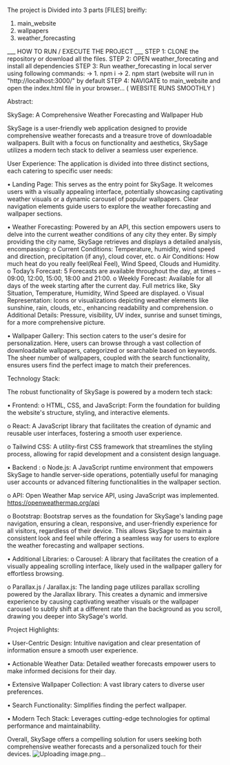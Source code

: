 The project is Divided into 3 parts [FILES]  breifly: 
  1. main_website
  2. wallpapers
  3. weather_forecasting

___ HOW TO RUN / EXECUTE THE PROJECT ___
STEP 1: CLONE the repository or download all the files.
STEP 2: OPEN weather_forecating and install all dependencies
STEP 3: Run weather_forecasting in local server using following commands:
                  -> 1. npm i
                  -> 2. npm start
                  (website will run in "http://localhost:3000/" by default
STEP 4: NAVIGATE  to main_website and open the index.html file in your browser...
( WEBSITE RUNS SMOOTHLY )

Abstract:

SkySage: A Comprehensive Weather Forecasting and Wallpaper Hub

SkySage is a user-friendly web application designed to provide comprehensive weather forecasts and a treasure trove of downloadable wallpapers. Built with a focus on functionality and aesthetics, SkySage utilizes a modern tech stack to deliver a seamless user experience.

User Experience:
The application is divided into three distinct sections, each catering to specific user needs:

•	Landing Page: This serves as the entry point for SkySage. It welcomes users with a visually appealing interface, potentially showcasing captivating weather visuals or a dynamic carousel of popular wallpapers. Clear navigation elements guide users to explore the weather forecasting and wallpaper sections.

•	Weather Forecasting: Powered by an API, this section empowers users to delve into the current weather conditions of any city they enter. By simply providing the city name, SkySage retrieves and displays a detailed analysis, encompassing:
o	Current Conditions: Temperature, humidity, wind speed and direction, precipitation (if any), cloud cover, etc.
o	Air Conditions: How much heat do you really feel(Real Feel), Wind Speed, Clouds and Humidity.
o	Today’s Forecast: 5 Forecasts are available throughout the day, at times – 09:00, 12:00, 15:00, 18:00 and 21:00.
o	Weekly Forecast: Available for all days of the week starting after the current day. Full metrics like, Sky Situation, Temperature, Humidity, Wind Speed are displayed.
o	Visual Representation: Icons or visualizations depicting weather elements like sunshine, rain, clouds, etc., enhancing readability and comprehension.
o	Additional Details: Pressure, visibility, UV index, sunrise and sunset timings, for a more comprehensive picture.



•	Wallpaper Gallery: This section caters to the user's desire for personalization. Here, users can browse through a vast collection of downloadable wallpapers, categorized or searchable based on keywords. The sheer number of wallpapers, coupled with the search functionality, ensures users find the perfect image to match their preferences.


Technology Stack:

The robust functionality of SkySage is powered by a modern tech stack:

•	Frontend:
o	HTML, CSS, and JavaScript: Form the foundation for building the website's structure, styling, and interactive elements.

o	React: A JavaScript library that facilitates the creation of dynamic and reusable user interfaces, fostering a smooth user experience.

o	Tailwind CSS: A utility-first CSS framework that streamlines the styling process, allowing for rapid development and a consistent design language.

•	Backend :
o	Node.js: A JavaScript runtime environment that empowers SkySage to handle server-side operations, potentially useful for managing user accounts or advanced filtering functionalities in the wallpaper section.

o	API: Open Weather Map service API, using JavaScript was implemented. https://openweathermap.org/api

o	Bootstrap: Bootstrap serves as the foundation for SkySage's landing page navigation, ensuring a clean, responsive, and user-friendly experience for all visitors, regardless of their device. This allows SkySage to maintain a consistent look and feel while offering a seamless way for users to explore the weather forecasting and wallpaper sections.

•	Additional Libraries:
o	Carousel: A library that facilitates the creation of a visually appealing scrolling interface, likely used in the wallpaper gallery for effortless browsing.

o	Parallax.js / Jarallax.js: The landing page utilizes parallax scrolling powered by the Jarallax library. This creates a dynamic and immersive experience by causing captivating weather visuals or the wallpaper carousel to subtly shift at a different rate than the background as you scroll, drawing you deeper into SkySage's world. 


Project Highlights:

•	User-Centric Design: Intuitive navigation and clear presentation of information ensure a smooth user experience.

•	Actionable Weather Data: Detailed weather forecasts empower users to make informed decisions for their day.

•	Extensive Wallpaper Collection: A vast library caters to diverse user preferences.

•	Search Functionality: Simplifies finding the perfect wallpaper.

•	Modern Tech Stack: Leverages cutting-edge technologies for optimal performance and maintainability.

Overall, SkySage offers a compelling solution for users seeking both comprehensive weather forecasts and a personalized touch for their devices.
![Uploading image.png…]()
